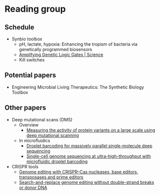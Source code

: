 # Reading group

## Schedule
- Synbio toolbox
  - pH, lactate, hypoxia: Enhancing the tropism of bacteria via genetically programmed biosensors
  - [Amplifying Genetic Logic Gates | Science](https://www.science.org/doi/10.1126/science.1232758)
  - Kill switches

## Potential papers
- Engineering Microbial Living Therapeutics: The Synthetic Biology Toolbox

## Other papers
- Deep mutational scans (DMS)
  - Overview
    - [Measuring the activity of protein variants on a large scale using deep mutational scanning](https://www.nature.com/articles/nprot.2014.153)
  - In microfluidics
    - [Droplet barcoding for massively parallel single-molecule deep sequencing](https://www.nature.com/articles/ncomms11784)
    - [Single-cell genome sequencing at ultra-high-throughput with microfluidic droplet barcoding](https://www.nature.com/articles/nbt.3880)
- CRISPR tools
  - [Genome editing with CRISPR–Cas nucleases, base editors, transposases and prime editors](https://www.nature.com/articles/s41587-020-0561-9)
  - [Search-and-replace genome editing without double-strand breaks or donor DNA](https://www.nature.com/articles/s41586-019-1711-4)
